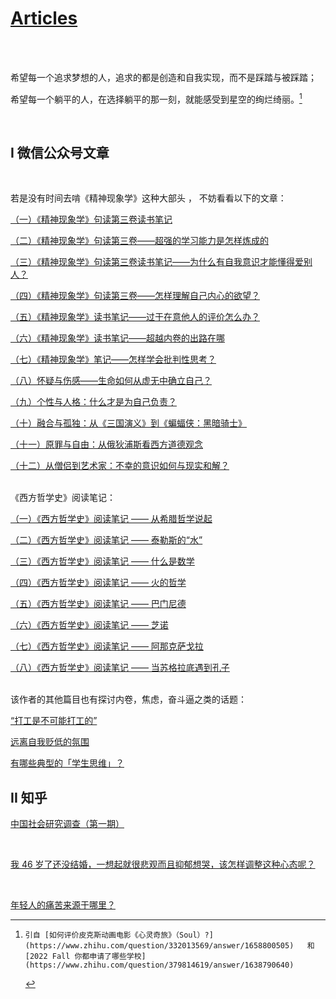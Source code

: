 # [Articles](https://yuliuu.com/Articles)

<br><br>

希望每⼀个追求梦想的⼈，追求的都是创造和⾃我实现，⽽不是踩踏与被踩踏；

希望每⼀个躺平的⼈，在选择躺平的那⼀刻，就能感受到星空的绚烂绮丽。[^1]

<br>

##  I  微信公众号文章

<br>

若是没有时间去啃《精神现象学》这种大部头 ， 不妨看看以下的文章：

[（一）《精神现象学》句读第三卷读书笔记](https://yuliuu.com/Articles/wechat/1st)

[（二）《精神现象学》句读第三卷——超强的学习能力是怎样炼成的](https://yuliuu.com/Articles/wechat/2nd)

[（三）《精神现象学》句读第三卷读书笔记——为什么有自我意识才能懂得爱别人？](https://yuliuu.com/Articles/wechat/3rd)

[（四）《精神现象学》句读第三卷——怎样理解自己内心的欲望？](https://yuliuu.com/Articles/wechat/4th)

[（五）《精神现象学》读书笔记——过于在意他人的评价怎么办？](https://yuliuu.com/Articles/wechat/5th)

[（六）《精神现象学》读书笔记——超越内卷的出路在哪](https://yuliuu.com/Articles/wechat/6th)

[（七）《精神现象学》笔记——怎样学会批判性思考？](https://yuliuu.com/Articles/wechat/7th)

[（八）怀疑与伤感——生命如何从虚无中确立自己？](https://yuliuu.com/Articles/wechat/8th)

[（九）个性与人格：什么才是为自己负责？](https://yuliuu.com/Articles/wechat/9th)

[（十）融合与孤独：从《三国演义》到《蝙蝠侠：黑暗骑士》](https://yuliuu.com/Articles/wechat/10th) 

[（十一）原罪与自由：从俄狄浦斯看西方道德观念](https://yuliuu.com/Articles/wechat/11th) 

[（十二）从僧侣到艺术家：不幸的意识如何与现实和解？](https://yuliuu.com/Articles/wechat/12th)



<br>《西方哲学史》阅读笔记：

[（一）《西方哲学史》阅读笔记 —— 从希腊哲学说起](https://yuliuu.com/Articles/wechat/HistOfWestPhil-1st)

[（二）《西方哲学史》阅读笔记 —— 泰勒斯的“水”](https://yuliuu.com/Articles/wechat/HistOfWestPhil-2nd) 

[（三）《西方哲学史》阅读笔记 —— 什么是数学 ](https://yuliuu.com/Articles/wechat/HistOfWestPhil-3rd)

[（四）《西方哲学史》阅读笔记 —— 火的哲学](https://yuliuu.com/Articles/wechat/HistOfWestPhil-4th) 

[（五）《西方哲学史》阅读笔记 —— 巴门尼德](https://yuliuu.com/Articles/wechat/HistOfWestPhil-5th)

[（六）《西方哲学史》阅读笔记 —— 芝诺](https://yuliuu.com/Articles/wechat/HistOfWestPhil-6th)

[（七）《西方哲学史》阅读笔记 —— 阿那克萨戈拉](https://yuliuu.com/Articles/wechat/HistOfWestPhil-7th)

[（八）《西方哲学史》阅读笔记 —— 当苏格拉底遇到孔子](https://yuliuu.com/Articles/wechat/HistOfWestPhil-8th)



<br>该作者的其他篇目也有探讨内卷，焦虑，奋斗逼之类的话题：

[“打工是不可能打工的”](https://yuliuu.com/Articles/wechat/4-24)

[远离自我贬低的氛围](https://yuliuu.com/Articles/wechat/4-14)

[有哪些典型的「学生思维」？](https://yuliuu.com/Articles/wechat/3-12)





## II 知乎



[中国社会研究调查（第一期）](https://yuliuu.com/Articles/zhihu/CN-social-investigation-1)

<br>

[我 46 岁了还没结婚，一想起就很悲观而且抑郁想哭，该怎样调整这种心态呢？](https://yuliuu.com/Articles/zhihu/Temporary-Bloom-Of-Destiny)

<br>

[年轻人的痛苦来源于哪里？](https://yuliuu.com/Articles/zhihu/The-Pain-Of-Youth)





[^1]:    引自 [如何评价皮克斯动画电影《心灵奇旅》（Soul）?](https://www.zhihu.com/question/332013569/answer/1658800505)   和  [2022 Fall 你都申请了哪些学校](https://www.zhihu.com/question/379814619/answer/1638790640)  

